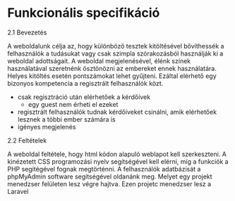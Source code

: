 # Funkcionális specifikáció

2.1 Bevezetés

A weboldalunk célja az, hogy különböző tesztek kitöltésével bővíthessék a felhasználók a tudásukat vagy csak szimpla szórakozásból használják ki a weboldal adottságait.
A weboldal megjelenésével, élénk színek használatával szeretnénk ösztönözni az embereket ennek használatára. Helyes kitöltés esetén pontszámokat lehet gyűjteni.
Ezáltal elérhető egy bizonyos kompetencia a regisztrált felhasználók közt.
- csak regisztráció után elérhetőek a kérdőívek
  - egy guest nem érheti el ezeket
- regisztrált felhasználók tudnak kérdőíveket csinálni, amik elérhetőek lesznek a többi ember számára is
- igényes megjelenés

2.2 Feltételek

A weboldal feltétele, hogy html kódon alapuló weblapot kell szerkeszteni. A kinézetett CSS programozási nyelv segítségével kell elérni, míg a funkciók a PHP 
segítégével fognak megtörténni. A felhasználók adatbázisát a phpMyAdmin software segítségével oldanánk meg. Melyet egy projekt menedzser felületen lesz végre hajtva. Ezen projetc menedzser lesz a Laravel
